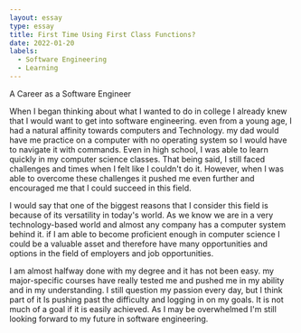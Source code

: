 ```yaml
---
layout: essay
type: essay
title: First Time Using First Class Functions? 
date: 2022-01-20
labels:
  - Software Engineering
  - Learning
---
```


A Career as a Software Engineer

When I began thinking about what I wanted to do in college I  already knew that I would want to get into software engineering. even from a young age, I had a natural affinity towards computers and Technology. my dad would have me practice on a computer with no operating system so I would have to navigate it with commands. Even in high school, I was able to learn quickly in my computer science classes. That being said, I still faced challenges and times when I felt like I couldn't do it.  However, when I was able to overcome these challenges it pushed me even further and encouraged me that I could succeed in this field.

I would say that one of the biggest reasons that I consider this field is because of its versatility in today's world. As we know we are in a very technology-based world and almost any company has a computer system behind it. if I am able to become proficient enough in computer science I could be a valuable asset and therefore have many opportunities and options in the field of employers and job opportunities. 

I am almost halfway done with my degree and it has not been easy. my major-specific courses have really tested me and pushed me in my ability and in my understanding. I still question my passion every day, but I think part of it Is pushing past the difficulty and logging in on my goals. It is not much of a goal if it is easily achieved. As I may be overwhelmed I'm still looking forward to my future in software engineering.
